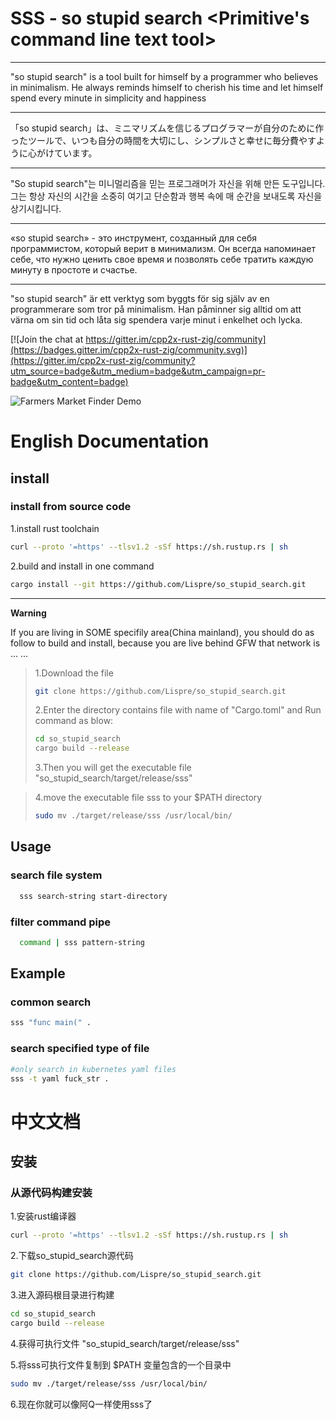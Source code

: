# SSS - so stupid search <Primitive's command line text tool>
---
"so stupid search" is a tool built for himself by a programmer who believes in minimalism. He always reminds himself to cherish his time and let himself spend every minute in simplicity and happiness

---
「so stupid search」は、ミニマリズムを信じるプログラマーが自分のために作ったツールで、いつも自分の時間を大切にし、シンプルさと幸せに毎分費やすように心がけています。

---
"So stupid search"는 미니멀리즘을 믿는 프로그래머가 자신을 위해 만든 도구입니다. 그는 항상 자신의 시간을 소중히 여기고 단순함과 행복 속에 매 순간을 보내도록 자신을 상기시킵니다.

---
«so stupid search» - это инструмент, созданный для себя программистом, который верит в минимализм. Он всегда напоминает себе, что нужно ценить свое время и позволять себе тратить каждую минуту в простоте и счастье.

---
"so stupid search" är ett verktyg som byggts för sig själv av en programmerare som tror på minimalism. Han påminner sig alltid om att värna om sin tid och låta sig spendera varje minut i enkelhet och lycka.

[![Join the chat at https://gitter.im/cpp2x-rust-zig/community](https://badges.gitter.im/cpp2x-rust-zig/community.svg)](https://gitter.im/cpp2x-rust-zig/community?utm_source=badge&utm_medium=badge&utm_campaign=pr-badge&utm_content=badge)

![Farmers Market Finder Demo](sss-demo.gif)

# English Documentation

## install

### install from source code
1.install rust toolchain
```bash
curl --proto '=https' --tlsv1.2 -sSf https://sh.rustup.rs | sh
```
2.build and install in one command
```bash
cargo install --git https://github.com/Lispre/so_stupid_search.git
```
---
**Warning**

If you are living in SOME specifily area(China mainland), you should do as follow to build and install, because you are live behind GFW that network is ... ...
> 1.Download the file
>```bash
>git clone https://github.com/Lispre/so_stupid_search.git
>```
>2.Enter the directory contains file with name of "Cargo.toml" and Run command as blow:
>```bash
>cd so_stupid_search
>cargo build --release
>```
>3.Then you will get the executable file "so_stupid_search/target/release/sss"

>4.move the executable file sss to your $PATH directory
>```bash
>sudo mv ./target/release/sss /usr/local/bin/
>```

## Usage
### search file system
```bash
  sss search-string start-directory
```
### filter command pipe
```bash
  command | sss pattern-string
```

## Example

### common search
```bash
sss "func main(" .
```

### search specified type of file
```bash
#only search in kubernetes yaml files
sss -t yaml fuck_str .
```
 
# 中文文档

## 安装
### 从源代码构建安装
1.安装rust编译器
```bash
curl --proto '=https' --tlsv1.2 -sSf https://sh.rustup.rs | sh
```
2.下载so_stupid_search源代码
```bash
git clone https://github.com/Lispre/so_stupid_search.git
```
3.进入源码根目录进行构建
```bash
cd so_stupid_search
cargo build --release
```

4.获得可执行文件 "so_stupid_search/target/release/sss"

5.将sss可执行文件复制到 $PATH 变量包含的一个目录中
```bash
sudo mv ./target/release/sss /usr/local/bin/
```
6.现在你就可以像阿Q一样使用sss了
